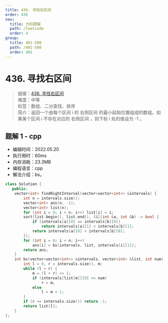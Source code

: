 ```yaml
---
title: 436. 寻找右区间
order: 436
nav:
  title: 力扣题解
  path: /leetcode
  order: 4
group:
  title: 401-500
  path: /401-500
  order: 401
---
```


# 436. 寻找右区间
    
> 链接：[436. 寻找右区间](https://leetcode.cn/problems/find-right-interval/)  
> 难度：中等  
> 标签：数组、二分查找、排序  
> 简介：返回一个由每个区间 i 的 右侧区间 的最小起始位置组成的数组。如果某个区间 i 不存在对应的 右侧区间 ，则下标 i 处的值设为 -1 。
      
## 题解 1 - cpp
- 编辑时间：2022.05.20
- 执行用时：60ms
- 内存消耗：23.3MB
- 编程语言：cpp
- 解法介绍：bs。
```cpp
class Solution {
   public:
    vector<int> findRightInterval(vector<vector<int>> &intervals) {
        int n = intervals.size();
        vector<int> ans(n, -1);
        vector<int> list(n);
        for (int i = 0; i < n; i++) list[i] = i;
        sort(list.begin(), list.end(), [&](int &a, int &b) -> bool {
            if (intervals[a][0] == intervals[b][0])
                return intervals[a][1] < intervals[b][1];
            return intervals[a][0] < intervals[b][0];
        });
        for (int i = 0; i < n; i++)
            ans[i] = bs(intervals, list, intervals[i][1]);
        return ans;
    }
    int bs(vector<vector<int>> &intervals, vector<int> &list, int num) {
        int l = 0, r = intervals.size(), m;
        while (l < r) {
            m = (l + r) >> 1;
            if (intervals[list[m]][0] >= num)
                r = m;
            else
                l = m + 1;
        }
        if (r == intervals.size()) return -1;
        return list[l];
    }
};
```

      